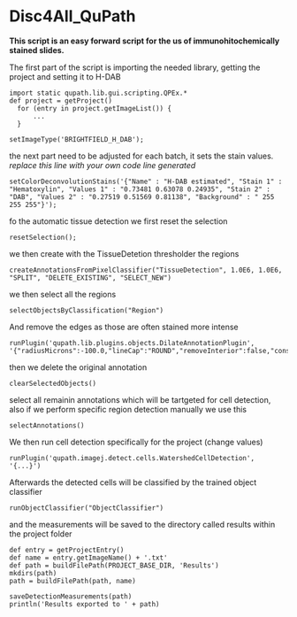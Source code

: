 # Disc4All_QuPath

**This script is an easy forward script for the us of immunohitochemically stained slides.**

The first part of the script is importing the needed library, getting the project and setting it to H-DAB
  
```
import static qupath.lib.gui.scripting.QPEx.* 
def project = getProject()
  for (entry in project.getImageList()) {
      ...
  }

setImageType('BRIGHTFIELD_H_DAB');

```

the next part need to be adjusted for each batch, it sets the stain values. 
*replace this line with your own code line generated*
```
setColorDeconvolutionStains('{"Name" : "H-DAB estimated", "Stain 1" : "Hematoxylin", "Values 1" : "0.73481 0.63078 0.24935", "Stain 2" : "DAB", "Values 2" : "0.27519 0.51569 0.81138", "Background" : " 255 255 255"}');
```
  
fo the automatic tissue detection we first reset the selection
```
resetSelection();
```

we then create with the TissueDetetion thresholder the regions
```
createAnnotationsFromPixelClassifier("TissueDetection", 1.0E6, 1.0E6, "SPLIT", "DELETE_EXISTING", "SELECT_NEW")
```

we then select all the regions
```
selectObjectsByClassification("Region")
```

And remove the edges as those are often stained more intense
```
runPlugin('qupath.lib.plugins.objects.DilateAnnotationPlugin', '{"radiusMicrons":-100.0,"lineCap":"ROUND","removeInterior":false,"constrainToParent":true}')
```
then we delete the original annotation
```
clearSelectedObjects()
```

select all remainin annotations which will be tartgeted for cell detection, also if we perform specific region detection manually we use this
```
selectAnnotations()
```

We then run cell detection specifically for the project (change values)

```
runPlugin('qupath.imagej.detect.cells.WatershedCellDetection',       '{...}')
```

Afterwards the detected cells will be classified by the trained object classifier

```
runObjectClassifier("ObjectClassifier")
```

and the measurements will be saved to the directory called results within the project folder
```
def entry = getProjectEntry()
def name = entry.getImageName() + '.txt'
def path = buildFilePath(PROJECT_BASE_DIR, 'Results')
mkdirs(path)
path = buildFilePath(path, name)

saveDetectionMeasurements(path)		
println('Results exported to ' + path)
```


